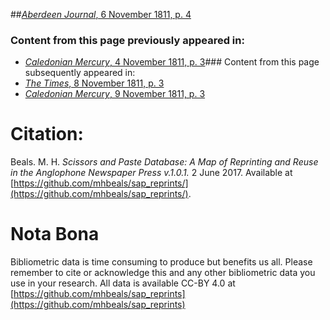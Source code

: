 ##[*Aberdeen Journal*, 6 November 1811, p. 4](https://mhbeals.github.io/sap_html/Aberdeen-Journal/Aberdeen-Journal-6-November-1811-p-4)

### Content from this page previously appeared in:
+ [*Caledonian Mercury*, 4 November 1811, p. 3](https://mhbeals.github.io/sap_html/Caledonian-Mercury/Caledonian-Mercury-4-November-1811-p-3)### Content from this page subsequently appeared in:
+ [*The Times*, 8 November 1811, p. 3](https://mhbeals.github.io/sap_html/The-Times/The-Times-8-November-1811-p-3)
+ [*Caledonian Mercury*, 9 November 1811, p. 3](https://mhbeals.github.io/sap_html/Caledonian-Mercury/Caledonian-Mercury-9-November-1811-p-3)
                    
# Citation: 

Beals. M. H. *Scissors and Paste Database: A Map of Reprinting and Reuse in the Anglophone Newspaper Press v.1.0.1.* 2 June 2017. Available at [https://github.com/mhbeals/sap_reprints/](https://github.com/mhbeals/sap_reprints/). 
                    
# Nota Bona

Bibliometric data is time consuming to produce but benefits us all. Please remember to cite or acknowledge this and any other bibliometric data you use in your research. All data is available CC-BY 4.0 at [https://github.com/mhbeals/sap_reprints](https://github.com/mhbeals/sap_reprints)